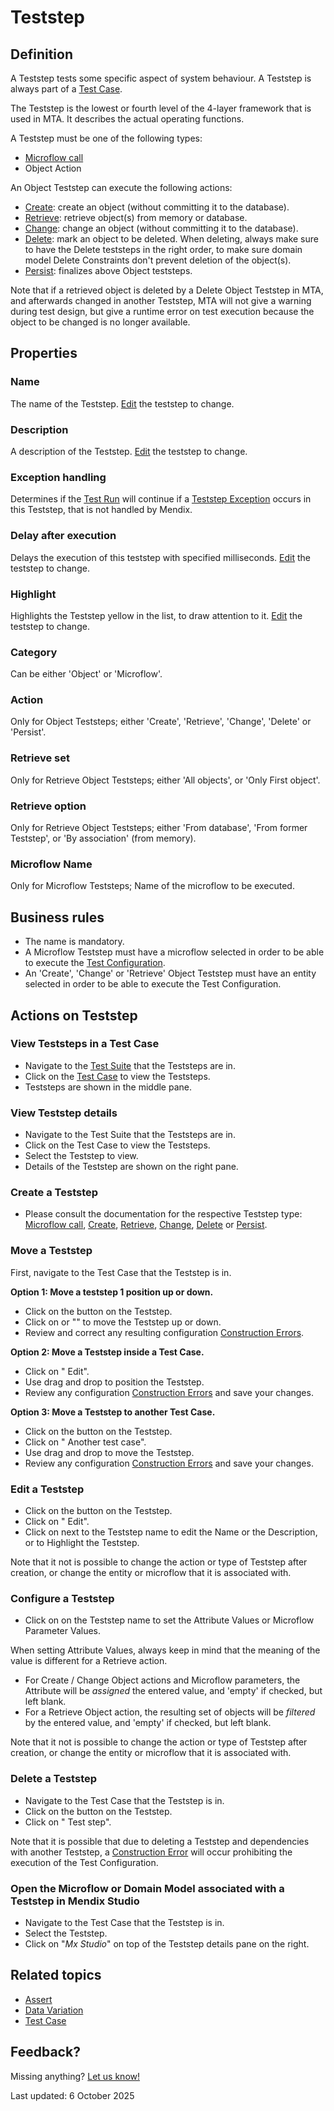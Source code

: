 # Teststep



## Definition

A Teststep tests some specific aspect of system behaviour. A Teststep is always part of a [Test Case](test-case).

The Teststep is the lowest or fourth level of the 4-layer framework that is used in MTA. It describes the actual operating functions. 

A Teststep must be one of the following types:
- [Microflow call](Teststep/microflow)
- Object Action

An Object Teststep can execute the following actions:
- [Create](Teststep/create): create an object (without committing it to the database).
- [Retrieve](Teststep/retrieve): retrieve object(s) from memory or database.
- [Change](Teststep/change): change an object (without committing it to the database).
- [Delete](Teststep/delete): mark an object to be deleted. When deleting, always make sure to have the Delete teststeps in the right order, to make sure domain model Delete Constraints don't prevent deletion of the object(s).
- [Persist](Teststep/persist): finalizes above Object teststeps. 

Note that if a retrieved object is deleted by a Delete Object Teststep in MTA, and afterwards changed in another Teststep, MTA will not give a warning during test design, but give a runtime error on test execution because the object to be changed is no longer available.



## Properties

### Name 
The name of the Teststep. [Edit](#edit-a-teststep) the teststep to change.  

### Description  
A description of the Teststep. [Edit](#edit-a-teststep) the teststep to change. 

### Exception handling
Determines if the [Test Run](test-run) will continue if a [Teststep Exception](teststep-exception) occurs in this Teststep, that is not handled by Mendix.

### Delay after execution
Delays the execution of this teststep with specified milliseconds. [Edit](#edit-a-teststep) the teststep to change. 

### Highlight
Highlights the Teststep yellow in the list, to draw attention to it. [Edit](#edit-a-teststep) the teststep to change. 

### Category 
Can be either 'Object' or 'Microflow'.  

### Action   
Only for Object Teststeps; either 'Create', 'Retrieve', 'Change', 'Delete' or 'Persist'.

### Retrieve set 
Only for Retrieve Object Teststeps; either 'All objects', or 'Only First object'.   

### Retrieve option  
Only for Retrieve Object Teststeps; either 'From database', 'From former Teststep', or 'By association' (from memory).

### Microflow Name   
Only for Microflow Teststeps; Name of the microflow to be executed. 


## Business rules
- The name is mandatory.
- A Microflow Teststep must have a microflow selected in order to be able to execute the [Test Configuration](test-configuration).
- An 'Create', 'Change' or 'Retrieve' Object Teststep must have an entity selected in order to be able to execute the Test Configuration.

## Actions on Teststep

### View Teststeps in a Test Case
- Navigate to the [Test Suite](test-suite) that the Teststeps are in.
- Click on the [Test Case](test-case) to view the Teststeps.
- Teststeps are shown in the middle pane.

### View Teststep details
- Navigate to the Test Suite that the Teststeps are in.
- Click on the Test Case to view the Teststeps.
- Select the Teststep to view.
- Details of the Teststep are shown on the right pane.

### Create a Teststep
- Please consult the documentation for the respective Teststep type: [Microflow call](Teststep/microflow), [Create](Teststep/create), [Retrieve](Teststep/retrieve), [Change](Teststep/change), [Delete](Teststep/delete) or [Persist](Teststep/persist).

### Move a Teststep

First, navigate to the Test Case that the Teststep is in.

**Option 1: Move a teststep 1 position up or down.** 
- Click on the <i class="fas fa-ellipsis"></i> button on the Teststep.
- Click on <i class="fas fa-arrow-up"></i> or "<i class="fas fa-arrow-down"></i>" to move the Teststep up or down.
- Review and correct any resulting configuration [Construction Errors](construction-error).

**Option 2: Move a Teststep inside a Test Case.** 
- Click on "<i class="fa fa-pencil"></i> Edit".
- Use drag and drop to position the Teststep.
- Review any configuration [Construction Errors](construction-error) and save your changes.

**Option 3: Move a Teststep to another Test Case.** 
- Click on the <i class="fas fa-ellipsis"></i> button on the Teststep.
- Click on "<i class="fas fa-arrow-right"></i> Another test case".
- Use drag and drop to move the Teststep.
- Review any configuration [Construction Errors](construction-error) and save your changes.


### Edit a Teststep
- Click on the <i class="fas fa-ellipsis"></i> button on the Teststep.
- Click on "<i class="fa fa-pencil"></i> Edit".
- Click on <i class="fa fa-pencil"></i> next to the Teststep name to edit the Name or the Description, or to Highlight the Teststep.

Note that it not is possible to change the action or type of Teststep after creation, or change the entity or microflow that it is associated with.

### Configure a Teststep
- Click on <i class="fas fa-cog"></i> on the Teststep name to set the Attribute Values or Microflow Parameter Values.

When setting Attribute Values, always keep in mind that the meaning of the value is different for a Retrieve action. 
- For Create / Change Object actions and Microflow parameters, the Attribute will be *assigned* the entered value, and 'empty' if checked, but left blank.
- For a Retrieve Object action, the resulting set of objects will be *filtered* by the entered value, and 'empty' if checked, but left blank.

Note that it not is possible to change the action or type of Teststep after creation, or change the entity or microflow that it is associated with.

### Delete a Teststep
- Navigate to the Test Case that the Teststep is in.
- Click on the <i class="fas fa-ellipsis"></i> button on the Teststep.
- Click on "<i class="fas fa-trash-alt"></i> Test step".

Note that it is possible that due to deleting a Teststep and dependencies with another Teststep, a [Construction Error](construction-error) will occur prohibiting the execution of the Test Configuration.

### Open the Microflow or Domain Model associated with a Teststep in Mendix Studio
- Navigate to the Test Case that the Teststep is in.
- Select the Teststep.
- Click on "*Mx Studio*" on top of the Teststep details pane on the right.

## Related topics
- [Assert](Assert/)
- [Data Variation](datavariation)
- [Test Case](test-case)

## Feedback?
Missing anything? [Let us know!](mailto:support@menditect.com)

Last updated: 6 October 2025